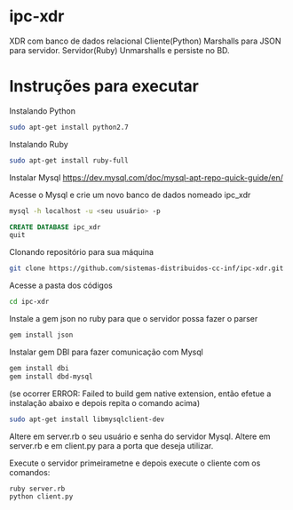 # ipc-xdr
XDR com banco de dados relacional
Cliente(Python) Marshalls para JSON para servidor. Servidor(Ruby) Unmarshalls e persiste no BD.

# Instruções para executar

Instalando Python
```bash
sudo apt-get install python2.7
```
Instalando Ruby
```bash
sudo apt-get install ruby-full
```
Instalar Mysql
https://dev.mysql.com/doc/mysql-apt-repo-quick-guide/en/

Acesse o Mysql e crie um novo banco de dados nomeado ipc_xdr
```bash
mysql -h localhost -u <seu usuário> -p
```
```SQL
CREATE DATABASE ipc_xdr
quit
```
Clonando repositório para sua máquina
```bash
git clone https://github.com/sistemas-distribuidos-cc-inf/ipc-xdr.git
```
Acesse a pasta dos códigos
```bash
cd ipc-xdr
```
Instale a gem json no ruby para que o servidor possa fazer o parser
```bash
gem install json
```
Instalar gem DBI para fazer comunicação com Mysql
```bash
gem install dbi
gem install dbd-mysql
```
(se ocorrer ERROR: Failed to build gem native extension, então efetue a instalação abaixo e depois repita o comando acima)
```bash
sudo apt-get install libmysqlclient-dev
```
Altere em server.rb o seu usuário e senha do servidor Mysql.
Altere em server.rb e em client.py para a porta que deseja utilizar.

Execute o servidor primeirametne e depois execute o cliente com os comandos:
```bash
ruby server.rb
python client.py
```
